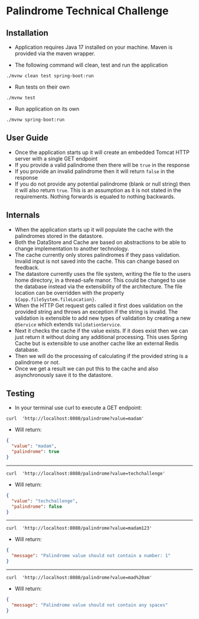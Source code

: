 # Palindrome Technical Challenge

## Installation

- Application requires Java 17 installed on your machine. Maven is provided via the maven wrapper.

- The following command will clean, test and run the application

```
./mvnw clean test spring-boot:run
```

- Run tests on their own

```
./mvnw test
```

- Run application on its own

```
./mvnw spring-boot:run
```

## User Guide

- Once the application starts up it will create an embedded Tomcat HTTP server with a single GET endpoint
- If you provide a valid palindrome then there will be `true` in the response
- If you provide an invalid palindrome then it will return `false` in the response
- If you do not provide any potential palindrome (blank or null string) then it will also return `true`. This is an
  assumption as it is not stated in the requirements. Nothing forwards is equaled to nothing backwards.

## Internals

- When the application starts up it will populate the cache with the palindromes stored in the datastore.
- Both the DataStore and Cache are based on abstractions to be able to change implementation to another technology.
- The cache currently only stores palindromes if they pass validation. Invalid input is not saved into the cache. This can change based on feedback.
- The datastore currently uses the file system, writing the file to the users home directory, in a thread-safe manor.
  This could be changed to use the database instead via the extensibility of the architecture. The file location can be
  overridden with the property `${app.fileSystem.fileLocation}`.
- When the HTTP Get request gets called it first does validation on the provided string and throws an exception if the
  string is invalid. The validation is extensible to add new types of validation by creating a new `@Service` which
  extends `ValidationService`.
- Next it checks the cache if the value exists. If it does exist then we can just return it without doing any additional
  processing. This uses Spring Cache but is extensible to use another cache like an external Redis database.
- Then we will do the processing of calculating if the provided string is a palindrome or not.
- Once we get a result we can put this to the cache and also asynchronously save it to the datastore.

## Testing

- In your terminal use curl to execute a GET endpoint:

```shell
curl  'http://localhost:8080/palindrome?value=madam'
```

- Will return:

```json
{
  "value": "madam",
  "palindrome": true
}
```

--- 

```shell
curl  'http://localhost:8080/palindrome?value=techchallenge'
```

- Will return:

```json
{
  "value": "techchallenge",
  "palindrome": false
}
```

--- 

```shell
curl  'http://localhost:8080/palindrome?value=madam123'
```

- Will return:

```json
{
  "message": "Palindrome value should not contain a number: 1"
}
```

--- 

```shell
curl  'http://localhost:8080/palindrome?value=mad%20am'
```

- Will return:

```json
{
  "message": "Palindrome value should not contain any spaces"
}
```
